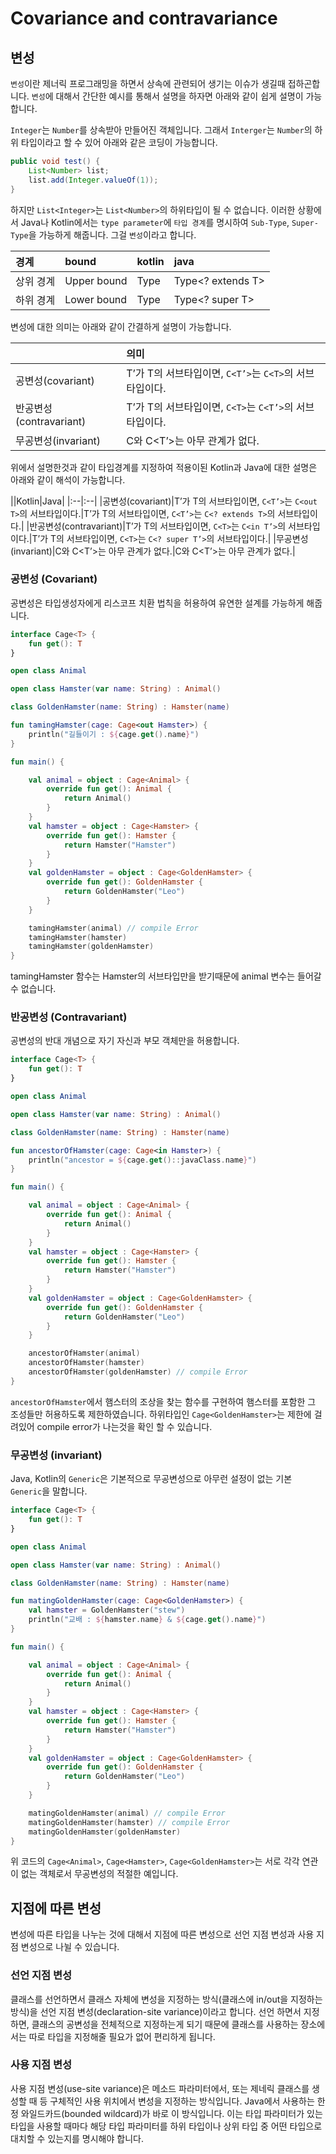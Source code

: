 # Covariance and contravariance

## 변성
`변성`이란 제너릭 프로그래밍을 하면서 상속에 관련되어 생기는 이슈가 생길때 접하곤합니다.
`변성`에 대해서 간단한 예시를 통해서 설명을 하자면 아래와 같이 쉽게 설명이 가능합니다.

`Integer`는 `Number`를 상속받아 만들어진 객체입니다.
그래서 `Interger`는 `Number`의 하위 타입이라고 할 수 있어 아래와 같은 코딩이 가능합니다.

``` java
public void test() {
    List<Number> list;
    list.add(Integer.valueOf(1));
}
```

하지만 `List<Integer>`는 `List<Number>`의 하위타입이 될 수 없습니다.
이러한 상황에서 Java나 Kotlin에서는 `type parameter`에 `타입 경계`를 명시하여 `Sub-Type`, `Super-Type`을 가능하게 해줍니다.
그걸 `변성`이라고 합니다.

|경계|bound|kotlin|java|
|:--|:--|:--|:--|
|상위 경계|Upper bound|Type<out T>|Type<? extends T>|
|하위 경계|Lower bound|Type<in T>|Type<? super T>|

변성에 대한 의미는 아래와 같이 간결하게 설명이 가능합니다.

||의미|
|:--|:--|
|공변성(covariant)|T’가 T의 서브타입이면, `C<T’>`는 `C<T>`의 서브타입이다.|
|반공변성(contravariant)|T’가 T의 서브타입이면, `C<T>`는 `C<T’>`의 서브타입이다.|
|무공변성(invariant)|C<T>와 C<T’>는 아무 관계가 없다.|

위에서 설명한것과 같이 타입경계를 지정하여 적용이된 Kotlin과 Java에 대한 설명은 아래와 같이 해석이 가능합니다.

||Kotlin|Java|
|:--|:--|
|공변성(covariant)|T’가 T의 서브타입이면, `C<T’>`는 `C<out T>`의 서브타입이다.|T’가 T의 서브타입이면, `C<T’>`는 `C<? extends T>`의 서브타입이다.|
|반공변성(contravariant)|T’가 T의 서브타입이면, `C<T>`는 `C<in T’>`의 서브타입이다.|T’가 T의 서브타입이면, `C<T>`는 `C<? super T’>`의 서브타입이다.|
|무공변성(invariant)|C<T>와 C<T’>는 아무 관계가 없다.|C<T>와 C<T’>는 아무 관계가 없다.|

### 공변성 (Covariant)
공변성은 타입생성자에게 리스코프 치환 법칙을 허용하여 유연한 설계를 가능하게 해줍니다.

``` kotlin
interface Cage<T> {
    fun get(): T
}

open class Animal

open class Hamster(var name: String) : Animal()

class GoldenHamster(name: String) : Hamster(name)

fun tamingHamster(cage: Cage<out Hamster>) {
    println("길들이기 : ${cage.get().name}")
}

fun main() {

    val animal = object : Cage<Animal> {
        override fun get(): Animal {
            return Animal()
        }
    }
    val hamster = object : Cage<Hamster> {
        override fun get(): Hamster {
            return Hamster("Hamster")
        }
    }
    val goldenHamster = object : Cage<GoldenHamster> {
        override fun get(): GoldenHamster {
            return GoldenHamster("Leo")
        }
    }

    tamingHamster(animal) // compile Error
    tamingHamster(hamster)
    tamingHamster(goldenHamster)
}
```
tamingHamster 함수는 Hamster의 서브타입만을 받기때문에 animal 변수는 들어갈 수 없습니다.


### 반공변성 (Contravariant)
공변성의 반대 개념으로 자기 자신과 부모 객체만을 허용합니다.
``` kotlin
interface Cage<T> {
    fun get(): T
}

open class Animal

open class Hamster(var name: String) : Animal()

class GoldenHamster(name: String) : Hamster(name)

fun ancestorOfHamster(cage: Cage<in Hamster>) {
    println("ancestor = ${cage.get()::javaClass.name}")
}

fun main() {

    val animal = object : Cage<Animal> {
        override fun get(): Animal {
            return Animal()
        }
    }
    val hamster = object : Cage<Hamster> {
        override fun get(): Hamster {
            return Hamster("Hamster")
        }
    }
    val goldenHamster = object : Cage<GoldenHamster> {
        override fun get(): GoldenHamster {
            return GoldenHamster("Leo")
        }
    }

    ancestorOfHamster(animal) 
    ancestorOfHamster(hamster)
    ancestorOfHamster(goldenHamster) // compile Error
}
```
`ancestorOfHamster`에서 햄스터의 조상을 찾는 함수를 구현하여 햄스터를 포함한 그 조성들만 허용하도록 제한하였습니다.
하위타입인 `Cage<GoldenHamster>`는 제한에 걸려있어 compile error가 나는것을 확인 할 수 있습니다.

### 무공변성 (invariant)
Java, Kotlin의 `Generic`은 기본적으로 무공변성으로 아무런 설정이 없는 기본 `Generic`을 말합니다.
``` kotlin
interface Cage<T> {
    fun get(): T
}

open class Animal

open class Hamster(var name: String) : Animal()

class GoldenHamster(name: String) : Hamster(name)

fun matingGoldenHamster(cage: Cage<GoldenHamster>) {
    val hamster = GoldenHamster("stew")
    println("교배 : ${hamster.name} & ${cage.get().name}")
}

fun main() {

    val animal = object : Cage<Animal> {
        override fun get(): Animal {
            return Animal()
        }
    }
    val hamster = object : Cage<Hamster> {
        override fun get(): Hamster {
            return Hamster("Hamster")
        }
    }
    val goldenHamster = object : Cage<GoldenHamster> {
        override fun get(): GoldenHamster {
            return GoldenHamster("Leo")
        }
    }

    matingGoldenHamster(animal) // compile Error
    matingGoldenHamster(hamster) // compile Error
    matingGoldenHamster(goldenHamster)
}
```
위 코드의 `Cage<Animal>`, `Cage<Hamster>`, `Cage<GoldenHamster>`는 서로 각각 연관이 없는 객체로서 무공변성의 적절한 예입니다.

## 지점에 따른 변성
변성에 따른 타입을 나누는 것에 대해서 지점에 따른 변성으로 선언 지점 변성과 사용 지점 변성으로 나뉠 수 있습니다.

### 선언 지점 변성
클래스를 선언하면서 클래스 자체에 변성을 지정하는 방식(클래스에 in/out을 지정하는 방식)을 선언 지점 변성(declaration-site variance)이라고 합니다.
선언 하면서 지정하면, 클래스의 공변성을 전체적으로 지정하는게 되기 때문에 클래스를 사용하는 장소에서는 따로 타입을 지정해줄 필요가 없어 편리하게 됩니다.

### 사용 지점 변성
사용 지점 변성(use-site variance)은 메소드 파라미터에서, 또는 제네릭 클래스를 생성할 때 등 구체적인 사용 위치에서 변성을 지정하는 방식입니다.
Java에서 사용하는 한정 와일드카드(bounded wildcard)가 바로 이 방식입니다.
이는 타입 파라미터가 있는 타입을 사용할 때마다 해당 타입 파라미터를 하위 타입이나 상위 타입 중 어떤 타입으로 대치할 수 있는지를 명시해야 합니다.
